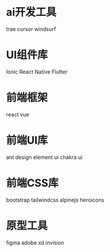 # ai开发工具
trae
cursor
windsurf

# UI组件库
Ionic
React Native
Flutter
# 前端框架
react
vue
# 前端UI库
ant design
element ui
chakra ui
# 前端CSS库
bootstrap
tailwindcss
alpinejs
heroicons
# 原型工具
figma
adobe xd
invision
